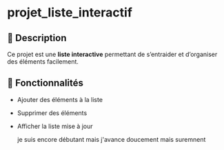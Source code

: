 # projet_liste_interactif

## 📌 Description
Ce projet est une **liste interactive** permettant de s’entraider et d’organiser des éléments facilement.  


## 🚀 Fonctionnalités
- Ajouter des éléments à la liste  
- Supprimer des éléments  
- Afficher la liste mise à jour

  je suis encore débutant mais j'avance doucement mais suremnent
